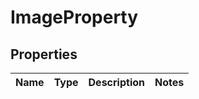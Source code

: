 
# ImageProperty

## Properties
Name | Type | Description | Notes
------------ | ------------- | ------------- | -------------



